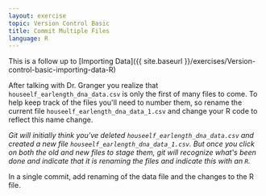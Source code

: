 ```yaml
---
layout: exercise
topic: Version Control Basic
title: Commit Multiple Files
language: R
---
```


This is a follow up to
[Importing Data]({{ site.baseurl }}/exercises/Version-control-basic-importing-data-R)


After talking with Dr. Granger you realize that
`houseelf_earlength_dna_data.csv` is only the first of many files to come. To
help keep track of the files you'll need to number them, so rename the current
file `houseelf_earlength_dna_data_1.csv` and change your R code to reflect this
name change.

*Git will initially think you've deleted `houseelf_earlength_dna_data.csv` and
created a new file `houseelf_earlength_dna_data_1.csv`. But once you click on
both the old and new files to stage them, git will recognize what's been done
and indicate that it is renaming the files and indicate this with an `R`.*

In a single commit, add renaming of the data file and the changes to the R file.
